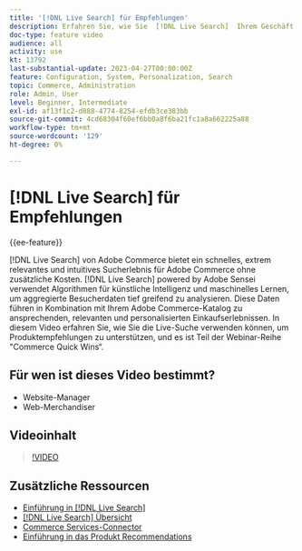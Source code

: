 ```yaml
---
title: '[!DNL Live Search] für Empfehlungen'
description: Erfahren Sie, wie Sie  [!DNL Live Search]  Ihrem Geschäft Produktempfehlungen hinzufügen und hochinteressante, relevante und personalisierte Einkaufserlebnisse erzeugen können.
doc-type: feature video
audience: all
activity: use
kt: 13792
last-substantial-update: 2023-04-27T00:00:00Z
feature: Configuration, System, Personalization, Search
topic: Commerce, Administration
role: Admin, User
level: Beginner, Intermediate
exl-id: af13f1c2-d888-4774-8254-efdb3ce383bb
source-git-commit: 4cd68304f60ef6bb0a8f6ba21fc1a8a662225a88
workflow-type: tm+mt
source-wordcount: '129'
ht-degree: 0%

---
```


# [!DNL Live Search] für Empfehlungen

{{ee-feature}}

[!DNL Live Search] von Adobe Commerce bietet ein schnelles, extrem relevantes und intuitives Sucherlebnis für Adobe Commerce ohne zusätzliche Kosten. [!DNL Live Search] powered by Adobe Sensei verwendet Algorithmen für künstliche Intelligenz und maschinelles Lernen, um aggregierte Besucherdaten tief greifend zu analysieren. Diese Daten führen in Kombination mit Ihrem Adobe Commerce-Katalog zu ansprechenden, relevanten und personalisierten Einkaufserlebnissen. In diesem Video erfahren Sie, wie Sie die Live-Suche verwenden können, um Produktempfehlungen zu unterstützen, und es ist Teil der Webinar-Reihe &quot;Commerce Quick Wins“.

## Für wen ist dieses Video bestimmt?

- Website-Manager
- Web-Merchandiser

## Videoinhalt

>[!VIDEO](https://video.tv.adobe.com/v/3412586?quality=12&learn=on)


## Zusätzliche Ressourcen

- [Einführung in [!DNL Live Search]](https://experienceleague.adobe.com/docs/commerce-learn/tutorials/marketing/live-search.html)
- [[!DNL Live Search] Übersicht](https://experienceleague.adobe.com/docs/commerce-merchant-services/live-search/overview.html)
- [Commerce Services-Connector](https://experienceleague.adobe.com/docs/commerce-merchant-services/user-guides/integration-services/saas.html)
- [Einführung in das Produkt Recommendations](https://experienceleague.adobe.com/docs/commerce-merchant-services/product-recommendations/overview.html)
